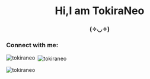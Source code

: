 <h1 align="center">Hi,I am TokiraNeo</h1>
<h3 align="center">(✧◡✧)</h3>

<h3 align="left">Connect with me:</h3>
<p align="left">
</p>

<p><img align="left" src="https://github-readme-stats.vercel.app/api/top-langs?username=tokiraneo&show_icons=true&theme=dracula&title_color=dba4f4&text_color=87f8ae&bg_color=ffffff&locale=en&layout=compact" alt="tokiraneo" /></p>

<p>&nbsp;<img align="center" src="https://github-readme-stats.vercel.app/api?username=tokiraneo&show_icons=true&theme=dracula&title_color=dba4f4&text_color=87f8ae&bg_color=ffffff&locale=en" alt="tokiraneo" /></p>

<p><img align="center" src="https://github-readme-streak-stats.herokuapp.com/?user=tokiraneo&" alt="tokiraneo" /></p>
